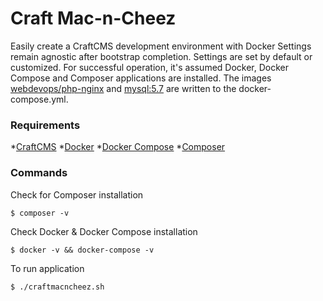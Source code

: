 # Craft Mac-n-Cheez
Easily create a CraftCMS development environment with Docker 
Settings remain agnostic after bootstrap completion. Settings are set by default or customized. For successful operation, it's assumed Docker, Docker Compose and Composer applications are installed. The images [webdevops/php-nginx](http://dockerfile.readthedocs.io/en/latest/content/DockerImages/dockerfiles/php-nginx.html) and [mysql:5.7](https://hub.docker.com/_/mysql) are written to the docker-compose.yml.  

### Requirements
*[CraftCMS](https://www.craftcms.com)
*[Docker](https://www.docker.com)
*[Docker Compose](https://docs.docker.com/compose)
*[Composer](https://getcomposer.org/)

### Commands
Check for Composer installation
```
$ composer -v
```
Check Docker & Docker Compose installation
```
$ docker -v && docker-compose -v
```
To run application 
```
$ ./craftmacncheez.sh
```

